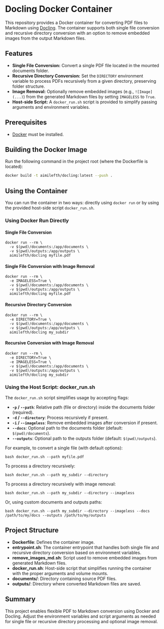 # Docling Docker Container

This repository provides a Docker container for converting PDF files to Markdown using [Docling](https://pypi.org/project/docling/). The container supports both single file conversion and recursive directory conversion with an option to remove embedded images from the output Markdown files.

## Features

- **Single File Conversion:** Convert a single PDF file located in the mounted documents folder.
- **Recursive Directory Conversion:** Set the `DIRECTORY` environment variable to process PDFs recursively from a given directory, preserving folder structure.
- **Image Removal:** Optionally remove embedded images (e.g., `![Image](...)`) from the generated Markdown files by setting `IMAGELESS` to `True`.
- **Host-side Script:** A `docker_run.sh` script is provided to simplify passing arguments and environment variables.

## Prerequisites

- [Docker](https://docs.docker.com/get-docker/) must be installed.

## Building the Docker Image

Run the following command in the project root (where the Dockerfile is located):

```bash
docker build -t aimilefth/docling:latest --push .
```


## Using the Container

You can run the container in two ways: directly using `docker run` or by using the provided host-side script `docker_run.sh`.

### Using Docker Run Directly

#### Single File Conversion
```
docker run --rm \
  -v $(pwd)/documents:/app/documents \
  -v $(pwd)/outputs:/app/outputs \
  aimilefth/docling myfile.pdf
```

#### Single File Conversion with Image Removal
```
docker run --rm \
  -e IMAGELESS=True \
  -v $(pwd)/documents:/app/documents \
  -v $(pwd)/outputs:/app/outputs \
  aimilefth/docling myfile.pdf
```

#### Recursive Directory Conversion
```
docker run --rm \
  -e DIRECTORY=True \
  -v $(pwd)/documents:/app/documents \
  -v $(pwd)/outputs:/app/outputs \
  aimilefth/docling my_subdir
```

#### Recursive Conversion with Image Removal
```
docker run --rm \
  -e DIRECTORY=True \
  -e IMAGELESS=True \
  -v $(pwd)/documents:/app/documents \
  -v $(pwd)/outputs:/app/outputs \
  aimilefth/docling my_subdir
```

### Using the Host Script: docker_run.sh

The `docker_run.sh` script simplifies usage by accepting flags:

- **`-p` / `--path`**: Relative path (file or directory) inside the documents folder (required).
- **`-d` / `--directory`**: Process recursively if present.
- **`-i` / `--imageless`**: Remove embedded images after conversion if present.
- **`--docs`**: Optional path to the documents folder (default: `$(pwd)/documents`).
- **`--outputs`**: Optional path to the outputs folder (default: `$(pwd)/outputs`).

For example, to convert a single file (with default options):
```
bash docker_run.sh --path myfile.pdf
```

To process a directory recursively:
```
bash docker_run.sh --path my_subdir --directory
```

To process a directory recursively with image removal:
```
bash docker_run.sh --path my_subdir --directory --imageless
```

Or, using custom documents and outputs paths:
```
bash docker_run.sh --path my_subdir --directory --imageless --docs /path/to/my/docs --outputs /path/to/my/outputs
```


## Project Structure

- **Dockerfile**: Defines the container image.
- **entrypoint.sh**: The container entrypoint that handles both single file and recursive directory conversion based on environment variables.
- **remove_images_md.sh**: Script used to remove embedded images from generated Markdown files.
- **docker_run.sh**: Host-side script that simplifies running the container with the proper arguments and volume mounts.
- **documents/**: Directory containing source PDF files.
- **outputs/**: Directory where converted Markdown files are saved.

## Summary

This project enables flexible PDF to Markdown conversion using Docker and Docling. Adjust the environment variables and script arguments as needed for single file or recursive directory processing and optional image removal.
